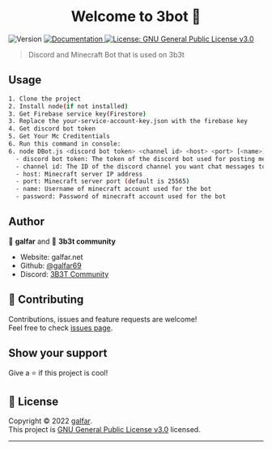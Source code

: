 <h1 align="center">Welcome to 3bot 👋</h1>
<p>
  <img alt="Version" src="https://img.shields.io/badge/version-1.0.0-blue.svg?cacheSeconds=2592000" />
  <a href="https://github.com/galfar69/3bot/wiki" target="_blank">
    <img alt="Documentation" src="https://img.shields.io/badge/documentation-yes-brightgreen.svg" />
  </a>
  <a href="https://choosealicense.com/licenses/gpl-3.0/" target="_blank">
    <img alt="License: GNU General Public License v3.0" src="https://img.shields.io/badge/License-GNU General Public License v3.0-yellow.svg" />
  </a>
</p>

> Discord and Minecraft Bot that is used on 3b3t

## Usage

```sh
1. Clone the project
2. Install node(if not installed)
3. Get Firebase service key(Firestore)
3. Replace the your-service-account-key.json with the firebase key
4. Get discord bot token
5. Get Your Mc Creditentials
6. Run this command in console:
6. node DBot.js <discord bot token> <channel id> <host> <port> [<name>] [<password>]
  - discord bot token: The token of the discord bot used for posting messages
  - channel id: The ID of the discord channel you want chat messages to be posted to
  - host: Minecraft server IP address
  - port: Minecraft server port (default is 25565)
  - name: Username of minecraft account used for the bot
  - password: Password of minecraft account used for the bot
```

## Author

👤 **galfar** and
👤 **3b3t community**

* Website: galfar.net
* Github: [@galfar69](https://github.com/galfar69)
* Discord: [3B3T Community](https://discord.gg/P4tpeDXWw2)

## 🤝 Contributing

Contributions, issues and feature requests are welcome!<br />Feel free to check [issues page](https://github.com/galfar69/3bot/issues). 

## Show your support

Give a ⭐️ if this project is cool!

## 📝 License

Copyright © 2022 [galfar](https://github.com/galfar69).<br />
This project is [GNU General Public License v3.0](https://choosealicense.com/licenses/gpl-3.0/) licensed.

***